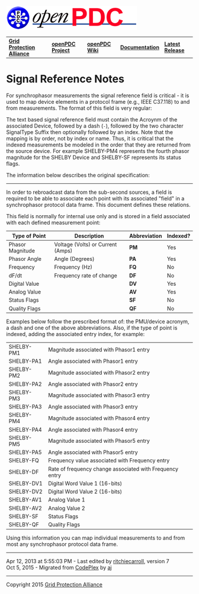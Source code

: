 [![The Open Source Phasor Data Concentrator](openPDC_Logo.png)](openPDC_Home.md "The Open Source Phasor Data Concentrator")

|   |   |   |   |   |
|---|---|---|---|---|
| **[Grid Protection Alliance](http://www.gridprotectionalliance.org "Grid Protection Alliance Home Page")** | **[openPDC Project](https://github.com/GridProtectionAlliance/openPDC "openPDC Project on GitHub")** | **[openPDC Wiki](https://github.com/GridProtectionAlliance/openPDC/wiki)** | **[Documentation](https://github.com/GridProtectionAlliance/openPDC/wiki/Documentation)** | **[Latest Release](https://github.com/GridProtectionAlliance/openPDC/releases "openPDC Releases Home Page")** |

# Signal Reference Notes

For synchrophasor measurements the signal reference field is critical - it is used to map device elements in a protocol frame (e.g., IEEE C37.118) to and from measurements. The format of this field is very regular:

The text based signal reference field must contain the Acroynm of the associated Device, followed by a dash (`-`), followed by the two character SignalType Suffix then optionally followed by an index. Note that the mapping is by order, not by index or name. Thus, it is critical that the indexed measurements be modeled in the order that they are returned from the source device. For example SHELBY-PM4 represents the fourth phasor magnitude for the SHELBY Device and SHELBY-SF represents its status flags.

The information below describes the original specification:

---

In order to rebroadcast data from the sub-second sources, a field is required to be able to associate each point with its associated "field" in a synchrophasor protocol data frame. This document defines these relations.

This field is normally for internal use only and is stored in a field associated with each defined measurement point:

| **Type of Point** | Description | **Abbreviation** | **Indexed?** |
| ----------------- | ----------- | ---------------- | ------------ |
| Phasor Magnitude  | Voltage (Volts) or Current (Amps) | **PM** | Yes |
| Phasor Angle | Angle (Degrees) | **PA** | Yes |
| Frequency | Frequency (Hz) | **FQ** | No |
| dF/dt | Frequency rate of change | **DF** | No |
| Digital Value |    | **DV** | Yes |
| Analog Value |    | **AV** | Yes |
| Status Flags |    | **SF** | No |
| Quality Flags |    | **QF** | No |

Examples below follow the prescribed format of: the PMU/device acronym, a dash and one of the above abbreviations. Also, if the type of point is indexed, adding the associated entry index, for example:

|     |     |
| --- | --- |
| SHELBY-PM1 | Magnitude associated with Phasor1 entry |
| SHELBY-PA1 | Angle associated with Phasor1 entry |
| SHELBY-PM2 | Magnitude associated with Phasor2 entry |
| SHELBY-PA2 | Angle associated with Phasor2 entry |
| SHELBY-PM3 | Magnitude associated with Phasor3 entry |
| SHELBY-PA3 | Angle associated with Phasor3 entry |
| SHELBY-PM4 | Magnitude associated with Phasor4 entry |
| SHELBY-PA4 | Angle associated with Phasor4 entry |
| SHELBY-PM5 | Magnitude associated with Phasor5 entry |
| SHELBY-PA5 | Angle associated with Phasor5 entry |
| SHELBY-FQ | Frequency value associated with Frequency entry |
| SHELBY-DF | Rate of frequency change associated with Frequency entry |
| SHELBY-DV1 | Digital Word Value 1 (16-bits) |
| SHELBY-DV2 | Digital Word Value 2 (16-bits) |
| SHELBY-AV1 | Analog Value 1 |
| SHELBY-AV2 | Analog Value 2 |
| SHELBY-SF | Status Flags |
| SHELBY-QF | Quality Flags |

Using this information you can map individual measurements to and from most any synchrophasor protocol data frame.

---

Apr 12, 2013 at 5:55:03 PM - Last edited by [ritchiecarroll](https://github.com/ritchiecarroll), version 7  
Oct 5, 2015 - Migrated from [CodePlex](http://openpdc.codeplex.com/wikipage?title=About%20the%20Signal%20Reference) by [aj](https://github.com/ajstadlin)

---

Copyright 2015 [Grid Protection Alliance](http://www.gridprotectionalliance.org)
